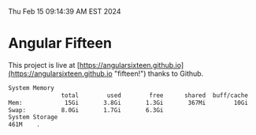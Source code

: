 Thu Feb 15 09:14:39 AM EST 2024

# Angular Fifteen


This project is live at [https://angularsixteen.github.io](https://angularsixteen.github.io "fifteen!") thanks to Github.

```bash
System Memory
               total        used        free      shared  buff/cache   available
Mem:            15Gi       3.8Gi       1.3Gi       367Mi        10Gi        11Gi
Swap:          8.0Gi       1.7Gi       6.3Gi
System Storage
461M	.
```
